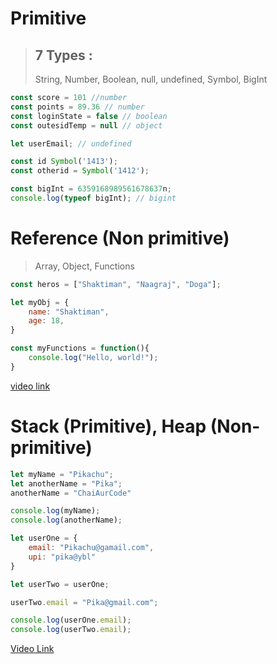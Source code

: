 # Primitive

> ## 7 Types :
> String, Number, Boolean, null, undefined, Symbol, BigInt

```javascript
const score = 101 //number
const points = 89.36 // number
const loginState = false // boolean
const outesidTemp = null // object

let userEmail; // undefined

const id Symbol('1413');
const otherid = Symbol('1412');

const bigInt = 6359168989561678637n;
console.log(typeof bigInt); // bigint
```

# Reference (Non primitive)

> Array, Object, Functions

```javascript
const heros = ["Shaktiman", "Naagraj", "Doga"];

let myObj = {
    name: "Shaktiman",
    age: 18,
}

const myFunctions = function(){
    console.log("Hello, world!");
}

```

[video link](https://youtu.be/suMvZWjjKbo)

# Stack (Primitive), Heap (Non-primitive)

```javascript
let myName = "Pikachu";
let anotherName = "Pika";
anotherName = "ChaiAurCode"

console.log(myName);
console.log(anotherName);

let userOne = {
    email: "Pikachu@gamail.com",
    upi: "pika@ybl"
}

let userTwo = userOne;

userTwo.email = "Pika@gmail.com";

console.log(userOne.email);
console.log(userTwo.email);
```

[Video Link](https://youtu.be/7gwc-1czolw)